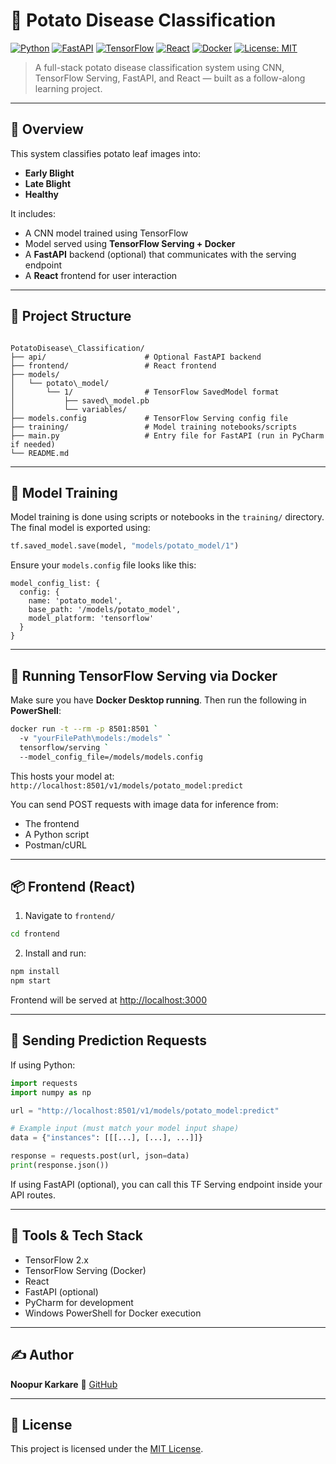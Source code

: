 
# 🥔 Potato Disease Classification

[![Python](https://img.shields.io/badge/Python-3.8+-blue?logo=python)](https://www.python.org/)
[![FastAPI](https://img.shields.io/badge/FastAPI-0.95+-green?logo=fastapi)](https://fastapi.tiangolo.com/)
[![TensorFlow](https://img.shields.io/badge/TensorFlow-2.x-orange?logo=tensorflow)](https://www.tensorflow.org/)
[![React](https://img.shields.io/badge/Frontend-React-blue?logo=react)](https://reactjs.org/)
[![Docker](https://img.shields.io/badge/Docker-enabled-blue?logo=docker)](https://www.docker.com/)
[![License: MIT](https://img.shields.io/badge/License-MIT-yellow.svg)](https://opensource.org/licenses/MIT)

> A full-stack potato disease classification system using CNN, TensorFlow Serving, FastAPI, and React — built as a follow-along learning project.

---

## 📌 Overview

This system classifies potato leaf images into:
- **Early Blight**
- **Late Blight**
- **Healthy**

It includes:
- A CNN model trained using TensorFlow
- Model served using **TensorFlow Serving + Docker**
- A **FastAPI** backend (optional) that communicates with the serving endpoint
- A **React** frontend for user interaction

---

## 📁 Project Structure

```

PotatoDisease\_Classification/
├── api/                      # Optional FastAPI backend
├── frontend/                 # React frontend
├── models/
│   └── potato\_model/
│       └── 1/                # TensorFlow SavedModel format
│           ├── saved\_model.pb
│           └── variables/
├── models.config             # TensorFlow Serving config file
├── training/                 # Model training notebooks/scripts
├── main.py                   # Entry file for FastAPI (run in PyCharm if needed)
└── README.md

````

---

## 🧠 Model Training

Model training is done using scripts or notebooks in the `training/` directory. The final model is exported using:

```python
tf.saved_model.save(model, "models/potato_model/1")
````

Ensure your `models.config` file looks like this:

```text
model_config_list: {
  config: {
    name: 'potato_model',
    base_path: '/models/potato_model',
    model_platform: 'tensorflow'
  }
}
```

---

## 🐳 Running TensorFlow Serving via Docker

Make sure you have **Docker Desktop running**. Then run the following in **PowerShell**:

```bash
docker run -t --rm -p 8501:8501 `
  -v "yourFilePath\models:/models" `
  tensorflow/serving `
  --model_config_file=/models/models.config
```

This hosts your model at:
`http://localhost:8501/v1/models/potato_model:predict`

You can send POST requests with image data for inference from:

* The frontend
* A Python script
* Postman/cURL

---

## 📦 Frontend (React)

1. Navigate to `frontend/`

```bash
cd frontend
```

2. Install and run:

```bash
npm install
npm start
```

Frontend will be served at [http://localhost:3000](http://localhost:3000)

---

## 📡 Sending Prediction Requests

If using Python:

```python
import requests
import numpy as np

url = "http://localhost:8501/v1/models/potato_model:predict"

# Example input (must match your model input shape)
data = {"instances": [[[...], [...], ...]]}

response = requests.post(url, json=data)
print(response.json())
```

If using FastAPI (optional), you can call this TF Serving endpoint inside your API routes.

---

## 🧰 Tools & Tech Stack

* TensorFlow 2.x
* TensorFlow Serving (Docker)
* React
* FastAPI (optional)
* PyCharm for development
* Windows PowerShell for Docker execution

---

## ✍️ Author

**Noopur Karkare**
🔗 [GitHub](https://github.com/noopur1811)

---

## 🪪 License

This project is licensed under the [MIT License](https://opensource.org/licenses/MIT).


